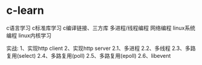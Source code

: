 # c-learn
c语言学习
c标准库学习
c编译链接、三方库
多进程/线程编程
网络编程
linux系统编程
linux内核学习

实战:
1、实现http client
2、实现http server
  2.1、多进程
  2.2、多线程
  2.3、多路复用(select)
  2.4、多路复用(poll)
  2.5、多路复用(epoll)
  2.6、libevent
